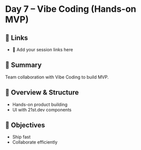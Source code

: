 # Day 7 – Vibe Coding (Hands-on MVP)

## 🔗 Links
- 📝 Add your session links here

## 📘 Summary
Team collaboration with Vibe Coding to build MVP.

## 🧩 Overview & Structure
- Hands-on product building
- UI with 21st.dev components

## 🎯 Objectives
- Ship fast
- Collaborate efficiently